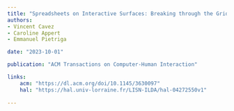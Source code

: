 ```yaml
---
title: "Spreadsheets on Interactive Surfaces: Breaking through the Grid with the Pen"
authors:
- Vincent Cavez
- Caroline Appert
- Emmanuel Pietriga

date: "2023-10-01"

publication: "ACM Transactions on Computer-Human Interaction"

links:
    acm: "https://dl.acm.org/doi/10.1145/3630097"
    hal: "https://hal.univ-lorraine.fr/LISN-ILDA/hal-04272550v1"
    
---
```

